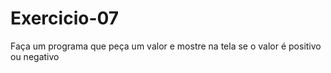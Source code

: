 # Exercicio-07
Faça um programa que peça um valor e mostre na tela se o valor é positivo ou negativo  
